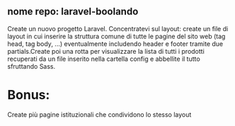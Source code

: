 ## nome repo: laravel-boolando

Create un nuovo progetto Laravel. Concentratevi sul layout: create un file di layout in cui inserire la struttura comune di tutte le pagine del sito web (tag head, tag body, ...) eventualmente includendo header e footer tramite due partials.Create poi una rotta per visualizzare la lista di tutti i prodotti recuperati da un file inserito nella cartella config e abbellite il tutto sfruttando Sass.

# Bonus:

Create più pagine istituzionali che condividono lo stesso layout
